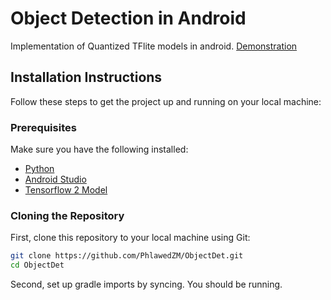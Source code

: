 # Object Detection in Android

Implementation of Quantized TFlite models in android.
[Demonstration](https://youtu.be/p8af3-unmQA)

## Installation Instructions

Follow these steps to get the project up and running on your local machine:

### Prerequisites
Make sure you have the following installed:

- [Python](https://www.python.org/)
- [Android Studio](https://developer.android.com/studio)
- [Tensorflow 2 Model](https://github.com/tensorflow/models/blob/master/research/object_detection/g3doc/tf2_detection_zoo.md)

### Cloning the Repository
First, clone this repository to your local machine using Git:

```bash
git clone https://github.com/PhlawedZM/ObjectDet.git
cd ObjectDet
```

Second, set up gradle imports by syncing.
You should be running.
